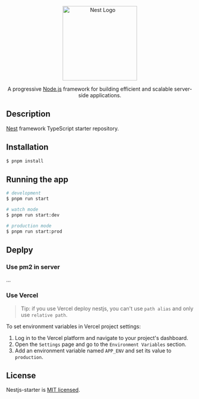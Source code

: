<p align="center">
  <a href="http://nestjs.com/" target="blank"><img src="https://nestjs.com/img/logo-small.svg" width="200" alt="Nest Logo" /></a>
</p>

[circleci-image]: https://img.shields.io/circleci/build/github/nestjs/nest/master?token=abc123def456
[circleci-url]: https://circleci.com/gh/nestjs/nest

  <p align="center">A progressive <a href="http://nodejs.org" target="_blank">Node.js</a> framework for building efficient and scalable server-side applications.</p>
  <p align="center">

## Description

[Nest](https://github.com/nestjs/nest) framework TypeScript starter repository.

## Installation

```bash
$ pnpm install
```

## Running the app

```bash
# development
$ pnpm run start

# watch mode
$ pnpm run start:dev

# production mode
$ pnpm run start:prod
```

## Deplpy

### Use pm2 in server
...

### Use Vercel
> Tip: if you use Vercel deploy nestjs, you can't use `path alias` and only use `relative path`.

To set environment variables in Vercel project settings:

1. Log in to the Vercel platform and navigate to your project's dashboard.
2. Open the `Settings` page and go to the `Environment Variables` section.
3. Add an environment variable named `APP_ENV` and set its value to `production`.

## License

Nestjs-starter is [MIT licensed](LICENSE).
